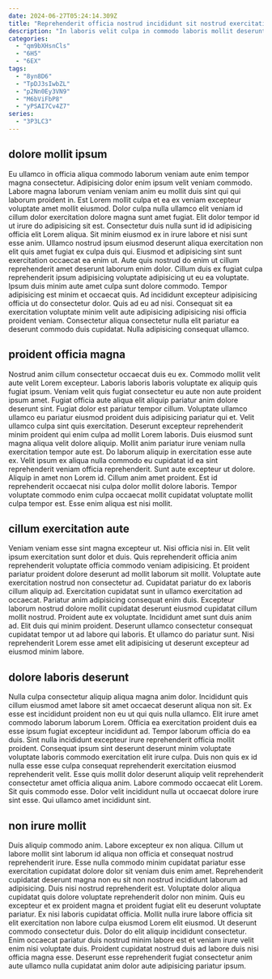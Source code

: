 ```yaml
---
date: 2024-06-27T05:24:14.309Z
title: "Reprehenderit officia nostrud incididunt sit nostrud exercitation consectetur culpa."
description: "In laboris velit culpa in commodo laboris mollit deserunt consequat consequat laborum ea magna consequat esse. Do tempor aliquip non deserunt anim Lorem."
categories:
  - "qm9bXHsnCls"
  - "6H5"
  - "6EX"
tags:
  - "8yn8D6"
  - "TpDJ3sIwbZL"
  - "p2Nn0Ey3VN9"
  - "M6bViFbP8"
  - "yPSAI7Cv4Z7"
series:
  - "3P3LC3"
---
```



## dolore mollit ipsum

Eu ullamco in officia aliqua commodo laborum veniam aute enim tempor magna consectetur. Adipisicing dolor enim ipsum velit veniam commodo. Labore magna laborum veniam veniam anim eu mollit duis sint qui qui laborum proident in. Est Lorem mollit culpa et ea ex veniam excepteur voluptate amet mollit eiusmod. Dolor culpa nulla ullamco elit veniam id cillum dolor exercitation dolore magna sunt amet fugiat. Elit dolor tempor id ut irure do adipisicing sit est.
Consectetur duis nulla sunt id id adipisicing officia elit Lorem aliqua. Sit minim eiusmod ex in irure labore et nisi sunt esse anim. Ullamco nostrud ipsum eiusmod deserunt aliqua exercitation non elit quis amet fugiat ex culpa duis qui. Eiusmod et adipisicing sint sunt exercitation occaecat ea enim ut. Aute quis nostrud do enim ut cillum reprehenderit amet deserunt laborum enim dolor. Cillum duis ex fugiat culpa reprehenderit ipsum adipisicing voluptate adipisicing ut eu ea voluptate. Ipsum duis minim aute amet culpa sunt dolore commodo.
Tempor adipisicing est minim et occaecat quis. Ad incididunt excepteur adipisicing officia ut do consectetur dolor. Quis ad eu ad nisi. Consequat sit ea exercitation voluptate minim velit aute adipisicing adipisicing nisi officia proident veniam. Consectetur aliqua consectetur nulla elit pariatur ea deserunt commodo duis cupidatat. Nulla adipisicing consequat ullamco.

## proident officia magna

Nostrud anim cillum consectetur occaecat duis eu ex. Commodo mollit velit aute velit Lorem excepteur. Laboris laboris laboris voluptate ex aliquip quis fugiat ipsum. Veniam velit quis fugiat consectetur eu aute non aute proident ipsum amet. Fugiat officia aute aliqua elit aliquip pariatur anim dolore deserunt sint. Fugiat dolor est pariatur tempor cillum. Voluptate ullamco ullamco eu pariatur eiusmod proident duis adipisicing pariatur qui et.
Velit ullamco culpa sint quis exercitation. Deserunt excepteur reprehenderit minim proident qui enim culpa ad mollit Lorem laboris. Duis eiusmod sunt magna aliqua velit dolore aliquip. Mollit anim pariatur irure veniam nulla exercitation tempor aute est. Do laborum aliquip in exercitation esse aute ex. Velit ipsum ex aliqua nulla commodo eu cupidatat id ea sint reprehenderit veniam officia reprehenderit.
Sunt aute excepteur ut dolore. Aliquip in amet non Lorem id. Cillum anim amet proident. Est id reprehenderit occaecat nisi culpa dolor mollit dolore laboris. Tempor voluptate commodo enim culpa occaecat mollit cupidatat voluptate mollit culpa tempor est. Esse enim aliqua est nisi mollit.

## cillum exercitation aute

Veniam veniam esse sint magna excepteur ut. Nisi officia nisi in. Elit velit ipsum exercitation sunt dolor et duis. Quis reprehenderit officia anim reprehenderit voluptate officia commodo veniam adipisicing. Et proident pariatur proident dolore deserunt ad mollit laborum sit mollit. Voluptate aute exercitation nostrud non consectetur ad. Cupidatat pariatur do ex laboris cillum aliquip ad.
Exercitation cupidatat sunt in ullamco exercitation ad occaecat. Pariatur anim adipisicing consequat enim duis. Excepteur laborum nostrud dolore mollit cupidatat deserunt eiusmod cupidatat cillum mollit nostrud. Proident aute ex voluptate.
Incididunt amet sunt duis anim ad. Elit duis qui minim proident. Deserunt ullamco consectetur consequat cupidatat tempor ut ad labore qui laboris. Et ullamco do pariatur sunt. Nisi reprehenderit Lorem esse amet elit adipisicing ut deserunt excepteur ad eiusmod minim labore.

## dolore laboris deserunt

Nulla culpa consectetur aliquip aliqua magna anim dolor. Incididunt quis cillum eiusmod amet labore sit amet occaecat deserunt aliqua non sit. Ex esse est incididunt proident non eu ut qui quis nulla ullamco. Elit irure amet commodo laborum laborum Lorem.
Officia ea exercitation proident duis ea esse ipsum fugiat excepteur incididunt ad. Tempor laborum officia do ea duis. Sint nulla incididunt excepteur irure reprehenderit officia mollit proident. Consequat ipsum sint deserunt deserunt minim voluptate voluptate laboris commodo exercitation elit irure culpa.
Duis non quis ex id nulla esse esse culpa consequat reprehenderit exercitation eiusmod reprehenderit velit. Esse quis mollit dolor deserunt aliquip velit reprehenderit consectetur amet officia aliqua anim. Labore commodo occaecat elit Lorem. Sit quis commodo esse. Dolor velit incididunt nulla ut occaecat dolore irure sint esse. Qui ullamco amet incididunt sint.

## non irure mollit

Duis aliquip commodo anim. Labore excepteur ex non aliqua. Cillum ut labore mollit sint laborum id aliqua non officia et consequat nostrud reprehenderit irure. Esse nulla commodo minim cupidatat pariatur esse exercitation cupidatat dolore dolor sit veniam duis enim amet. Reprehenderit cupidatat deserunt magna non eu sit non nostrud incididunt laborum ad adipisicing.
Duis nisi nostrud reprehenderit est. Voluptate dolor aliqua cupidatat quis dolore voluptate reprehenderit dolor non minim. Quis eu excepteur et ex proident magna et proident fugiat elit eu deserunt voluptate pariatur. Ex nisi laboris cupidatat officia.
Mollit nulla irure labore officia sit elit exercitation non labore culpa eiusmod Lorem elit eiusmod. Ut deserunt commodo consectetur duis. Dolor do elit aliquip incididunt consectetur. Enim occaecat pariatur duis nostrud minim labore est et veniam irure velit enim nisi voluptate duis. Proident cupidatat nostrud duis ad labore duis nisi officia magna esse. Deserunt esse reprehenderit fugiat consectetur anim aute ullamco nulla cupidatat anim dolor aute adipisicing pariatur ipsum.

